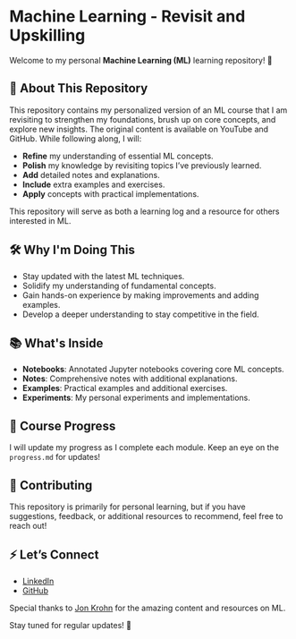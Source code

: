 # Machine Learning - Revisit and Upskilling

Welcome to my personal **Machine Learning (ML)** learning repository! 🎯

## 🚀 About This Repository
This repository contains my personalized version of an ML course that I am revisiting to strengthen my foundations, brush up on core concepts, and explore new insights. The original content is available on YouTube and GitHub. While following along, I will:
- **Refine** my understanding of essential ML concepts.
- **Polish** my knowledge by revisiting topics I’ve previously learned.
- **Add** detailed notes and explanations.
- **Include** extra examples and exercises.
- **Apply** concepts with practical implementations.

This repository will serve as both a learning log and a resource for others interested in ML.

## 🛠️ Why I'm Doing This
- Stay updated with the latest ML techniques.
- Solidify my understanding of fundamental concepts.
- Gain hands-on experience by making improvements and adding examples.
- Develop a deeper understanding to stay competitive in the field.

## 📚 What's Inside
- **Notebooks**: Annotated Jupyter notebooks covering core ML concepts.
- **Notes**: Comprehensive notes with additional explanations.
- **Examples**: Practical examples and additional exercises.
- **Experiments**: My personal experiments and implementations.

## 📖 Course Progress
I will update my progress as I complete each module. Keep an eye on the `progress.md` for updates!

## 🤝 Contributing
This repository is primarily for personal learning, but if you have suggestions, feedback, or additional resources to recommend, feel free to reach out!

## ⚡ Let’s Connect
- [LinkedIn](https://www.linkedin.com/in/jayesh-suryawanshi-858bb21aa/)
- [GitHub](https://github.com/TheJayesh25)

Special thanks to [Jon Krohn](https://github.com/jonkrohn) for the amazing content and resources on ML.

Stay tuned for regular updates! 🌟

